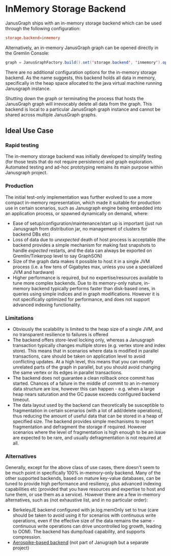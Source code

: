 InMemory Storage Backend
========================

JanusGraph ships with an in-memory storage backend which can be used
through the following configuration:

```conf
storage.backend=inmemory
```

Alternatively, an in-memory JanusGraph graph can be opened directly in
the Gremlin Console:

```java
graph = JanusGraphFactory.build().set('storage.backend', 'inmemory').open()
```

There are no additional configuration options for the in-memory storage
backend. As the name suggests, this backend holds all data in memory, specifically
 in the heap space allocated to the java virtual machine running Janusgraph instance.

Shutting down the graph or terminating the process that hosts the
JanusGraph graph will irrevocably delete all data from the graph. This
backend is local to a particular JanusGraph graph instance and cannot be
shared across multiple JanusGraph graphs.

Ideal Use Case
--------------
### Rapid testing

The in-memory storage backend was initially developed to simplify
testing (for those tests that do not require persistence) and graph
exploration. Automated testing and ad-hoc prototyping remains its main purpose within Janusgraph project.

### Production

The initial test-only implementation was further evolved to use a more compact
 in-memory representation, which made it suitable for production use in certain scenarios, such as 
 Janusgraph engine being embedded into an application process, or spawned dynamically on demand, where:
- Ease of setup/configuration/maintenance/start up is important (just run Janusgraph from distribution jar, no management of clusters for backend DBs etc) 
- Loss of data due to _unexpected_ death of host process is acceptable (the backend provides a simple mechanism for making fast snapshots to handle _expected_ restarts, and the data can always be exported on Gremlin/Tinkerpop level to say GraphSON)
- Size of the graph data makes it possible to host it in a single JVM process (i.e. a few tens of Gigabytes max, unless you use a specialized JVM and hardware)
- Higher performance is required, but no expertise/resources available to tune more complex backends. Due to its memory-only nature, in-memory backend typically performs faster than disk-based ones, in queries using simple indices
and in graph modifications. However it is not specifically optimized for performance, and does not support advanced indexing functionality. 

### Limitations

- Obviously the scalability is limited to the heap size of a single JVM, and no transparent resilience to failures is offered
- The backend offers store-level locking only, whereas a Janusgraph transaction typically changes multiple stores (e.g. vertex store and index store).
This means that in scenarios where data is modified in parallel transactions, care should be taken on application level to avoid conflicting updates.
At a high level, this means that you can modify unrelated parts of the graph in parallel, but you should avoid changing the same vertex or its edges in parallel
transactions.
- The backend does not guarantee a clean rollback once commit has started. Chances of a failure in the middle of commit to an in-memory data structure are low,
however this can happen - e.g. when a large heap nears saturation and the GC pause exceeds configured backend timeout.
- The data layout used by the backend can theoretically be susceptible to fragmentation in certain scenarios
 (with a lot of add/delete operations), thus reducing the amount of useful data that can be stored in a heap
  of specified size. The backend provides simple mechanisms to report fragmentation and defragment the storage if required.
  However scenarios where the level of fragmentation is high enough to be an issue are expected to be rare,
   and usually defragmentation is not required at all.

### Alternatives

Generally, except for the above class of use cases, there doesn't seem to be much point in specifically 100% in-memory-only backend.
Many of the other supported backends, based on mature key-value databases, 
can be tuned to provide high performance and resiliency, plus advanced indexing capabilities etc 
(provided that you have resources and expertise to host and tune them, or use them as a service).
However there are a few in-memory alternatives, such as (not exhaustive list, and in no particular order):
- BerkeleyJE backend configured with je.log.memOnly set to true 
(care should be taken to avoid using it for scenarios with continuous write operations, even if the effective size of the data
 remains the same - continuous write operations can drive uncontrolled log growth, leading to OOM). 
 The backend has dump/load capability, and supports compression.
- [Aerospike-based backend](https://github.com/Playtika/aerospike-janusgraph-storage-backend) (not part of Janugraph but a separate project)
 